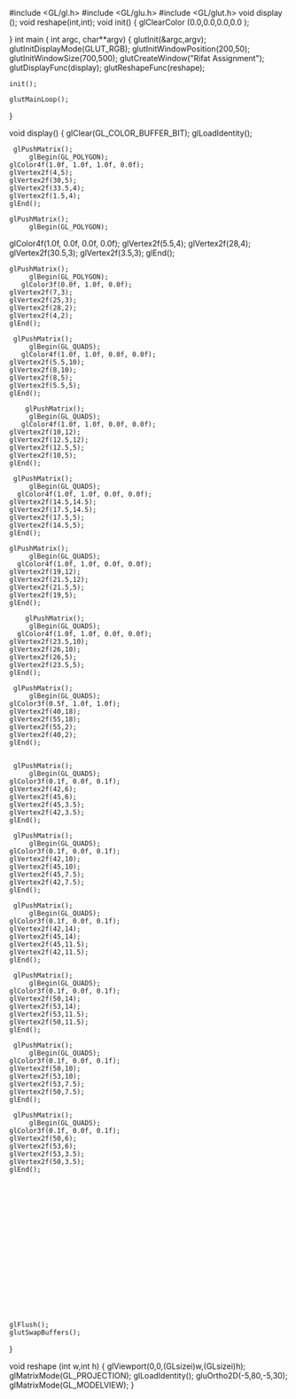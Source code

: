 #include <GL/gl.h>
#include <GL/glu.h>
#include <GL/glut.h>
void display ();
void reshape(int,int);
void init()
{
    glClearColor (0.0,0.0,0.0,0.0 );

}
int main ( int argc, char**argv)
{
    glutInit(&argc,argv);
    glutInitDisplayMode(GLUT_RGB);
    glutInitWindowPosition(200,50);
    glutInitWindowSize(700,500);
    glutCreateWindow("Rifat Assignment");
    glutDisplayFunc(display);
    glutReshapeFunc(reshape);

    init();

    glutMainLoop();
}

void display()
{
    glClear(GL_COLOR_BUFFER_BIT);
    glLoadIdentity();

     glPushMatrix();
         glBegin(GL_POLYGON);
    glColor4f(1.0f, 1.0f, 1.0f, 0.0f);
    glVertex2f(4,5);
    glVertex2f(30,5);
    glVertex2f(33.5,4);
    glVertex2f(1.5,4);
    glEnd();

    glPushMatrix();
         glBegin(GL_POLYGON);
  glColor4f(1.0f, 0.0f, 0.0f, 0.0f);
    glVertex2f(5.5,4);
    glVertex2f(28,4);
    glVertex2f(30.5,3);
    glVertex2f(3.5,3);
    glEnd();

    glPushMatrix();
         glBegin(GL_POLYGON);
       glColor3f(0.0f, 1.0f, 0.0f);
    glVertex2f(7,3);
    glVertex2f(25,3);
    glVertex2f(28,2);
    glVertex2f(4,2);
    glEnd();

     glPushMatrix();
         glBegin(GL_QUADS);
       glColor4f(1.0f, 1.0f, 0.0f, 0.0f);
    glVertex2f(5.5,10);
    glVertex2f(8,10);
    glVertex2f(8,5);
    glVertex2f(5.5,5);
    glEnd();

        glPushMatrix();
         glBegin(GL_QUADS);
       glColor4f(1.0f, 1.0f, 0.0f, 0.0f);
    glVertex2f(10,12);
    glVertex2f(12.5,12);
    glVertex2f(12.5,5);
    glVertex2f(10,5);
    glEnd();

     glPushMatrix();
         glBegin(GL_QUADS);
      glColor4f(1.0f, 1.0f, 0.0f, 0.0f);
    glVertex2f(14.5,14.5);
    glVertex2f(17.5,14.5);
    glVertex2f(17.5,5);
    glVertex2f(14.5,5);
    glEnd();

    glPushMatrix();
         glBegin(GL_QUADS);
      glColor4f(1.0f, 1.0f, 0.0f, 0.0f);
    glVertex2f(19,12);
    glVertex2f(21.5,12);
    glVertex2f(21.5,5);
    glVertex2f(19,5);
    glEnd();

        glPushMatrix();
         glBegin(GL_QUADS);
      glColor4f(1.0f, 1.0f, 0.0f, 0.0f);
    glVertex2f(23.5,10);
    glVertex2f(26,10);
    glVertex2f(26,5);
    glVertex2f(23.5,5);
    glEnd();

     glPushMatrix();
         glBegin(GL_QUADS);
    glColor3f(0.5f, 1.0f, 1.0f);
    glVertex2f(40,18);
    glVertex2f(55,18);
    glVertex2f(55,2);
    glVertex2f(40,2);
    glEnd();


     glPushMatrix();
         glBegin(GL_QUADS);
    glColor3f(0.1f, 0.0f, 0.1f);
    glVertex2f(42,6);
    glVertex2f(45,6);
    glVertex2f(45,3.5);
    glVertex2f(42,3.5);
    glEnd();

     glPushMatrix();
         glBegin(GL_QUADS);
    glColor3f(0.1f, 0.0f, 0.1f);
    glVertex2f(42,10);
    glVertex2f(45,10);
    glVertex2f(45,7.5);
    glVertex2f(42,7.5);
    glEnd();

     glPushMatrix();
         glBegin(GL_QUADS);
    glColor3f(0.1f, 0.0f, 0.1f);
    glVertex2f(42,14);
    glVertex2f(45,14);
    glVertex2f(45,11.5);
    glVertex2f(42,11.5);
    glEnd();

     glPushMatrix();
         glBegin(GL_QUADS);
    glColor3f(0.1f, 0.0f, 0.1f);
    glVertex2f(50,14);
    glVertex2f(53,14);
    glVertex2f(53,11.5);
    glVertex2f(50,11.5);
    glEnd();

     glPushMatrix();
         glBegin(GL_QUADS);
    glColor3f(0.1f, 0.0f, 0.1f);
    glVertex2f(50,10);
    glVertex2f(53,10);
    glVertex2f(53,7.5);
    glVertex2f(50,7.5);
    glEnd();

     glPushMatrix();
         glBegin(GL_QUADS);
    glColor3f(0.1f, 0.0f, 0.1f);
    glVertex2f(50,6);
    glVertex2f(53,6);
    glVertex2f(53,3.5);
    glVertex2f(50,3.5);
    glEnd();



















    glFlush();
    glutSwapBuffers();
}





void reshape (int w,int h)
{
    glViewport(0,0,(GLsizei)w,(GLsizei)h);
    glMatrixMode(GL_PROJECTION);
    glLoadIdentity();
    gluOrtho2D(-5,80,-5,30);
    glMatrixMode(GL_MODELVIEW);
}
